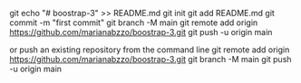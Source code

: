 git
echo "# boostrap-3" >> README.md
git init
git add README.md
git commit -m "first commit"
git branch -M main
git remote add origin https://github.com/marianabzzo/boostrap-3.git
git push -u origin main


or push an existing repository from the command line
 git remote add origin https://github.com/marianabzzo/boostrap-3.git
git branch -M main
git push -u origin main